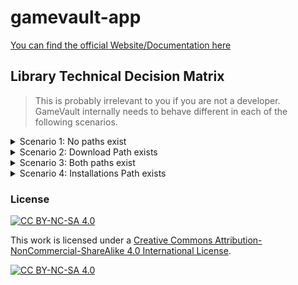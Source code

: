 # gamevault-app
[You can find the official Website/Documentation here](https://gamevau.lt)

## Library Technical Decision Matrix

> This is probably irrelevant to you if you are not a developer.
> GameVault internally needs to behave different in each of the following scenarios.

<details>
<summary>Scenario 1: No paths exist</summary>  

| Path        | State           |
| :------------- |:-------------:|
| ``D:/GameVault/Downloads/(74) Assassin's Creed Unity/`` | ``empty or non-existent`` |
| ``D:/GameVault/Installations/(74) Assassin's Creed Unity/`` | ``empty or non-existent`` |

**When does this happen**

- The Game was not even downloaded yet.
- The Game was deleted.

**What needs to be done**

- Don't show the game in download or library tab (obviously).

---

</details>

<details>
<summary>Scenario 2: Download Path exists</summary>
  
| Path        | State           |
| :------------- |:-------------:|
| ``D:/GameVault/Downloads/(74) Assassin's Creed Unity/`` | ``contains the (partial) game.zip`` |
| ``D:/GameVault/Installations/(74) Assassin's Creed Unity/`` | ``empty or non-existent`` |

**When does this happen**

- The Game is still downloading.
- The Game was freshly downloaded but not installed.
- The Game was installed sometime ago but then deleted but the download was never cleared (unlikely)

**What needs to be done**

- Identify the game using the id
- Show the Game as "Downloaded" in the Downloaded Tab
- Show the Game in the library but grey out the play button, inform the user that they **need to install** the game into the folder `D:/GameVault/Installations/(74) Assassin's Creed Unity/` to play and track it using gamevault.
- Change Download button to play button in Library View -> Game Details, link it to the Installations -> Game entry with greyed out play button.

---

</details>

<details>
<summary>Scenario 3: Both paths exist</summary>
  
| Path        | State           |
| :------------- |:-------------:|
| ``D:/GameVault/Downloads/(74) Assassin's Creed Unity/`` | ``contains the game.zip`` |
| ``D:/GameVault/Installations/(74) Assassin's Creed Unity/`` | ``contains game files (.exe)`` |

**When does this happen**

- The Game has been freshly installed and User has not deleted the download yet
- User forgot to delete download files or wants to keep it for offline/archival purposes.

**What needs to be done**

- Identify the game using the id
- Make the game playable in Installations tab
- Offer User to clear the download folder using "Clear All" button, now that the game is installed to save some space.
- Change Download button to play button in Library View -> Game Details, link it to the Installations -> Game entry.
- Cracktime Daemon monitors Game Folder for running exes

---

</details>

<details>
<summary>Scenario 4: Installations Path exists</summary>
  
| Path        | State           |
| :------------- |:-------------:|
| ``D:/GameVault/Downloads/(74) Assassin's Creed Unity/`` | ``empty or non-existent`` |
| ``D:/GameVault/Installations/(74) Assassin's Creed Unity/`` | ``contains game files (.exe)`` |

**When does this happen**

- The Game has been installed and the Download deleted.

**What needs to be done**

- Identify the game using the id
- Make the game playable in Installations tab
- Offer User to clear the download folder using "Clear All" button, now that the game is installed to save some space.
- Change Download button to play button in Library View -> Game Details, link it to the Installations -> Game entry.
- Cracktime Daemon monitors Game Folder for running exes

---

</details>

### License
[![CC BY-NC-SA 4.0][cc-by-nc-sa-shield]][cc-by-nc-sa]

This work is licensed under a
[Creative Commons Attribution-NonCommercial-ShareAlike 4.0 International License][cc-by-nc-sa].

[![CC BY-NC-SA 4.0][cc-by-nc-sa-image]][cc-by-nc-sa]

[cc-by-nc-sa]: http://creativecommons.org/licenses/by-nc-sa/4.0/
[cc-by-nc-sa-image]: https://licensebuttons.net/l/by-nc-sa/4.0/88x31.png
[cc-by-nc-sa-shield]: https://img.shields.io/badge/License-CC%20BY--NC--SA%204.0-lightgrey.svg
